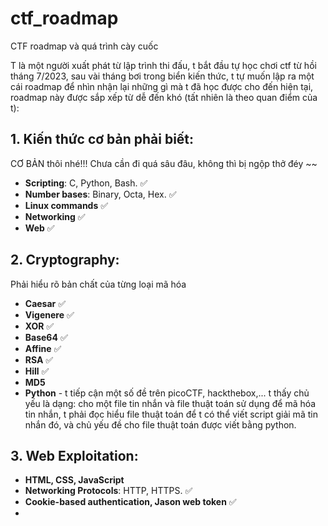 # ctf_roadmap
CTF roadmap và quá trình cày cuốc

T là một người xuất phát từ lập trình thi đấu, t bắt đầu tự học chơi ctf từ hồi tháng 7/2023, sau vài tháng bơi trong biển kiến thức, t tự muốn lập ra một cái roadmap để nhìn nhận lại những gì mà t đã học được cho đến hiện tại, roadmap này được sắp xếp từ dễ đến khó (tất nhiên là theo quan điểm của t):

## 1. Kiến thức cơ bản phải biết:
CƠ BẢN thôi nhé!!! Chưa cần đi quá sâu đâu, không thì bị ngộp thở đéy ~~
- **Scripting**: C, Python, Bash. ✅
- **Number bases**: Binary, Octa, Hex. ✅
- **Linux commands** ✅
- **Networking** ✅
- **Web** ✅

## 2. Cryptography:
Phải hiểu rõ bản chất của từng loại mã hóa
- **Caesar** ✅
- **Vigenere** ✅
- **XOR** ✅
- **Base64** ✅
- **Affine** ✅
- **RSA** ✅
- **Hill** ✅
- **MD5**
- **Python** - t tiếp cận một số đề trên picoCTF, hackthebox,... t thấy chủ yếu là dạng: cho một file tin nhắn và file thuật toán sử dụng để mã hóa tin nhắn, t phải đọc hiểu file thuật toán để t có thể viết script giải mã tin nhắn đó, và chủ yếu đề cho file thuật toán được viết bằng python.

## 3. Web Exploitation:
- **HTML, CSS, JavaScript**
- **Networking Protocols**: HTTP, HTTPS. ✅
- **Cookie-based authentication, Jason web token** ✅
- 
